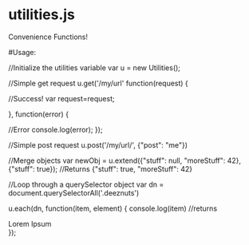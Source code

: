 # utilities.js
Convenience Functions!

#Usage:

//Initialize the utilities variable
var u = new Utilities();

//Simple get request
u.get('/my/url' function(request) {
  
  //Success!
  var request=request;
  
}, function(error) {
  
  //Error
  console.log(error);
});

//Simple post request
u.post('/my/url/', {"post": "me"})

//Merge objects
var newObj = u.extend({"stuff": null, "moreStuff": 42}, {"stuff": true}); //Returns {"stuff": true, "moreStuff": 42}

//Loop through a querySelector object
var dn = document.querySelectorAll('.deeznuts')

u.each(dn, function(item, element) {
  console.log(item) //returns <div class="deeznuts">Lorem Ipsum</div>
});
